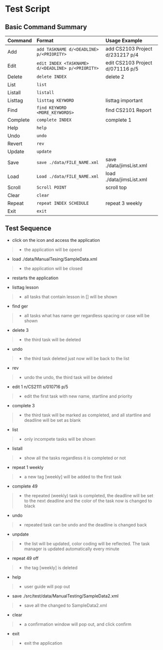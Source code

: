 # Test Script


## Basic Command Summary

Command | Format | Usage Example
-------- | :------- | :--------
Add | `add TASKNAME d/<DEADLINE> p/<PRIORITY>` | add CS2103 Project d/231217 p/4
Edit | `edit INDEX <TASKNAME> d/<DEADLINE> p/<PRIORITY>` | edit CS2103 Project d/071116 p/5
Delete | `delete INDEX` | delete 2
List | `list`
Listall | `listall`
Listtag | `listtag KEYWORD` | listtag important
Find | `find KEYWORD <MORE_KEYWORDS>` | find CS2101 Report
Complete | `complete INDEX` | complete 1
Help | `help`
Undo | `undo`
Revert | `rev`
Update | `update`
Save | `save ./data/FILE_NAME.xml` | save ./data/jimsList.xml
Load | `Load ./data/FILE_NAME.xml` | load ./data/jimsList.xml
Scroll | `Scroll POINT` | scroll top
Clear | `clear`
Repeat | `repeat INDEX SCHEDULE` | repeat 3 weekly
Exit | `exit`

<div style="page-break-after: always;"></div>

## Test Sequence
- click on the icon and access the application
> * the application will be opend 

- load ./data/ManualTesing/SampleData.xml
> *  the application will be closed

- restarts the application

- listtag lesson
> * all tasks that contain lesson in [] will be shown

- find ger
> *  all tasks what has name ger regardless spacing or case will be shown

- delete 3
> * the third task will be deleted 

- undo
> *  the third task deleted just now will be back to the list

- rev
> *  undo the undo, the third task will be deleted

- edit 1 n/CS2111 s/010716 p/5
> *  edit the first task with new name, startline and priority

- complete 3
> *  the third task will be marked as completed, and all startline and deadline will be set as blank

- list
> *  only incompete tasks will be shown

- listall
> *  show all the tasks regardless it is completed or not

- repeat 1 weekly
> *  a new tag [weekly] will be added to the first task

- complete 49
> *  the repeated (weekly) task is completed, the deadline will be set to the next deadline and the color of the task now is changed to black

- undo
> *  repeated task can be undo and the deadline is changed back 

- unpdate 
> *  the list will be updated, color coding will be reflected. The task manager is updated automatically every minute

- repeat 49 off
> *  the tag [weekly] is deleted

- help
> *  user guide will pop out

- save ./src/test/data/ManualTesting/SampleData2.xml 
> *  save all the changed to SampleData2.xml 

- clear
> *  a confirmation window will pop out, and click confirm

- exit
> *  exit the application

